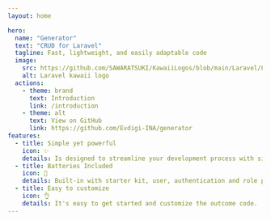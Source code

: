 ```yaml
---
layout: home

hero:
  name: "Generator"
  text: "CRUD for Laravel"
  tagline: Fast, lightweight, and easily adaptable code
  image:
    src: https://github.com/SAWARATSUKI/KawaiiLogos/blob/main/Laravel/LaravelTransparent.png?raw=true
    alt: Laravel kawaii logo 
  actions:
    - theme: brand
      text: Introduction
      link: /introduction
    - theme: alt
      text: View on GitHub
      link: https://github.com/Evdigi-INA/generator
features:
  - title: Simple yet powerful
    icon: ✨
    details: Is designed to streamline your development process with simplicity and efficiency
  - title: Batteries Included
    icon: 🔋
    details: Built-in with starter kit, user, authentication and role permissions
  - title: Easy to customize
    icon: 👌
    details: It's easy to get started and customize the outcome code.
---
```


<script setup>
// Heavily inspired by React
// https://github.com/reactjs/react.dev/pull/6817
import { onMounted } from 'vue'
onMounted(() => {
  console.log('logo credits to @sawaratsuki1004 via https://github.com/SAWARATSUKI/ServiceLogos');
})
</script>

